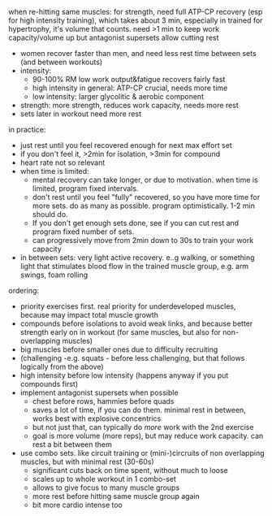 when re-hitting same muscles:
    for strength, need full ATP-CP recovery (esp for high intensity training), which takes about 3 min, especially in trained
    for hypertrophy, it's volume that counts. need >1 min to keep work capacity/volume up
but antagonist supersets allow cutting rest
* women recover faster than men, and need less rest time between sets (and between workouts)
* intensity:
  - 90-100% RM low work output&fatigue recovers fairly fast
  - high intensity in general: ATP-CP crucial, needs more time
  - low intensity: larger glycolitic & aerobic component
* strength: more strength, reduces work capacity, needs more rest
* sets later in workout need more rest


in practice:
- just rest until you feel recovered enough for next max effort set
- if you don't feel it, >2min for isolation, >3min for compound
- heart rate not so relevant
- when time is limited:
    - mental recovery can take longer, or due to motivation. when time is limited, program fixed intervals.
    - don't rest until you feel "fully" recovered, so you have more time for more sets. do as many as possible. program optimistically. 1-2 min should do.
    - If you don't get enough sets done, see if you can cut rest and program fixed number of sets.
    - can progressively move from 2min down to 30s to train your work capacity
- in between sets: very light active recovery. e..g walking, or something light that stimulates blood flow in the trained muscle group, e.g. arm swings, foam rolling

ordering:
- priority exercises first. real priority for underdeveloped muscles, because may impact total muscle growth
- compounds before isolations to avoid weak links, and because better strength early on in workout (for same muscles, but also for non-overlapping muscles)
- big muscles before smaller ones due to difficulty recruiting
- (challenging -e.g. squats - before less challenging, but that follows logically from the above)
- high intensity before low intensity (happens anyway if you put compounds first)
- implement antagonist supersets when possible
    - chest before rows, hammies before quads
    - saves a lot of time, if you can do them. minimal rest in between, works best with explosive concentrics
    - but not just that, can typically do *more* work with the 2nd exercise
    - goal is more volume (more reps), but may reduce work capacity. can rest a bit between them
- use combo sets. like circuit training or (mini-)circruits of non overlapping muscles, but with minimal rest (30-60s)
    - significant cuts back on time spent, without much to loose
    - scales up to whole workout in 1 combo-set
    - allows to give focus to many muscle groups
    - more rest before hitting same muscle group again
    - bit more cardio intense too
